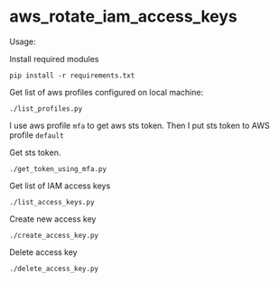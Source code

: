 # aws_rotate_iam_access_keys

Usage:

Install required modules
```
pip install -r requirements.txt
```

Get list of aws profiles configured on local machine:
```
./list_profiles.py
```

I use aws profile `mfa` to get aws sts token. Then I put sts token to AWS profile `default`

Get sts token.
```
./get_token_using_mfa.py
```

Get list of IAM access keys
```
./list_access_keys.py
```

Create new access key
```
./create_access_key.py
```

Delete access key
```
./delete_access_key.py
```
